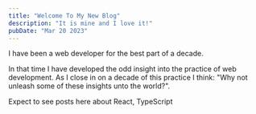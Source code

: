 ```yaml
---
title: "Welcome To My New Blog"
description: "It is mine and I love it!"
pubDate: "Mar 20 2023"
---
```


I have been a web developer for the best part of a decade.

In that time I have developed the odd insight into the practice of web development. As I close in on a decade of this practice I think: "Why not unleash some of these insights unto the world?".

Expect to see posts here about React, TypeScript